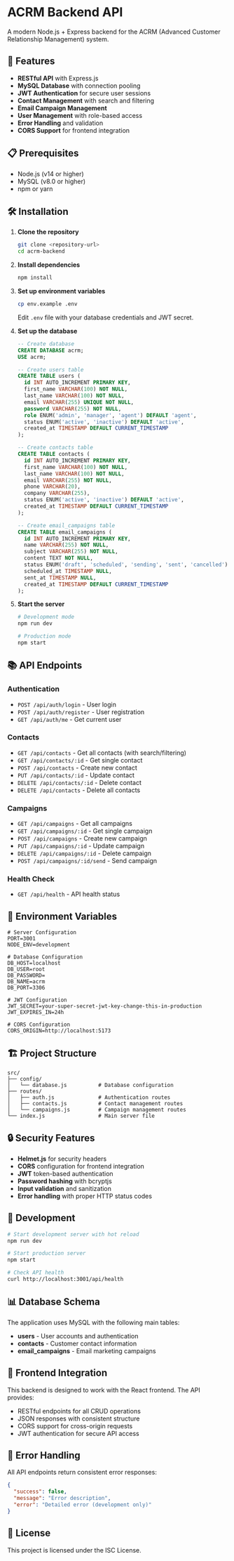 # ACRM Backend API

A modern Node.js + Express backend for the ACRM (Advanced Customer Relationship Management) system.

## 🚀 Features

- **RESTful API** with Express.js
- **MySQL Database** with connection pooling
- **JWT Authentication** for secure user sessions
- **Contact Management** with search and filtering
- **Email Campaign Management**
- **User Management** with role-based access
- **Error Handling** and validation
- **CORS Support** for frontend integration

## 📋 Prerequisites

- Node.js (v14 or higher)
- MySQL (v8.0 or higher)
- npm or yarn

## 🛠️ Installation

1. **Clone the repository**
   ```bash
   git clone <repository-url>
   cd acrm-backend
   ```

2. **Install dependencies**
   ```bash
   npm install
   ```

3. **Set up environment variables**
   ```bash
   cp env.example .env
   ```
   Edit `.env` file with your database credentials and JWT secret.

4. **Set up the database**
   ```sql
   -- Create database
   CREATE DATABASE acrm;
   USE acrm;
   
   -- Create users table
   CREATE TABLE users (
     id INT AUTO_INCREMENT PRIMARY KEY,
     first_name VARCHAR(100) NOT NULL,
     last_name VARCHAR(100) NOT NULL,
     email VARCHAR(255) UNIQUE NOT NULL,
     password VARCHAR(255) NOT NULL,
     role ENUM('admin', 'manager', 'agent') DEFAULT 'agent',
     status ENUM('active', 'inactive') DEFAULT 'active',
     created_at TIMESTAMP DEFAULT CURRENT_TIMESTAMP
   );
   
   -- Create contacts table
   CREATE TABLE contacts (
     id INT AUTO_INCREMENT PRIMARY KEY,
     first_name VARCHAR(100) NOT NULL,
     last_name VARCHAR(100) NOT NULL,
     email VARCHAR(255) NOT NULL,
     phone VARCHAR(20),
     company VARCHAR(255),
     status ENUM('active', 'inactive') DEFAULT 'active',
     created_at TIMESTAMP DEFAULT CURRENT_TIMESTAMP
   );
   
   -- Create email_campaigns table
   CREATE TABLE email_campaigns (
     id INT AUTO_INCREMENT PRIMARY KEY,
     name VARCHAR(255) NOT NULL,
     subject VARCHAR(255) NOT NULL,
     content TEXT NOT NULL,
     status ENUM('draft', 'scheduled', 'sending', 'sent', 'cancelled') DEFAULT 'draft',
     scheduled_at TIMESTAMP NULL,
     sent_at TIMESTAMP NULL,
     created_at TIMESTAMP DEFAULT CURRENT_TIMESTAMP
   );
   ```

5. **Start the server**
   ```bash
   # Development mode
   npm run dev
   
   # Production mode
   npm start
   ```

## 📚 API Endpoints

### Authentication
- `POST /api/auth/login` - User login
- `POST /api/auth/register` - User registration
- `GET /api/auth/me` - Get current user

### Contacts
- `GET /api/contacts` - Get all contacts (with search/filtering)
- `GET /api/contacts/:id` - Get single contact
- `POST /api/contacts` - Create new contact
- `PUT /api/contacts/:id` - Update contact
- `DELETE /api/contacts/:id` - Delete contact
- `DELETE /api/contacts` - Delete all contacts

### Campaigns
- `GET /api/campaigns` - Get all campaigns
- `GET /api/campaigns/:id` - Get single campaign
- `POST /api/campaigns` - Create new campaign
- `PUT /api/campaigns/:id` - Update campaign
- `DELETE /api/campaigns/:id` - Delete campaign
- `POST /api/campaigns/:id/send` - Send campaign

### Health Check
- `GET /api/health` - API health status

## 🔧 Environment Variables

```env
# Server Configuration
PORT=3001
NODE_ENV=development

# Database Configuration
DB_HOST=localhost
DB_USER=root
DB_PASSWORD=
DB_NAME=acrm
DB_PORT=3306

# JWT Configuration
JWT_SECRET=your-super-secret-jwt-key-change-this-in-production
JWT_EXPIRES_IN=24h

# CORS Configuration
CORS_ORIGIN=http://localhost:5173
```

## 🏗️ Project Structure

```
src/
├── config/
│   └── database.js          # Database configuration
├── routes/
│   ├── auth.js              # Authentication routes
│   ├── contacts.js          # Contact management routes
│   └── campaigns.js         # Campaign management routes
└── index.js                 # Main server file
```

## 🔒 Security Features

- **Helmet.js** for security headers
- **CORS** configuration for frontend integration
- **JWT** token-based authentication
- **Password hashing** with bcryptjs
- **Input validation** and sanitization
- **Error handling** with proper HTTP status codes

## 🚀 Development

```bash
# Start development server with hot reload
npm run dev

# Start production server
npm start

# Check API health
curl http://localhost:3001/api/health
```

## 📊 Database Schema

The application uses MySQL with the following main tables:

- **users** - User accounts and authentication
- **contacts** - Customer contact information
- **email_campaigns** - Email marketing campaigns

## 🔗 Frontend Integration

This backend is designed to work with the React frontend. The API provides:

- RESTful endpoints for all CRUD operations
- JSON responses with consistent structure
- CORS support for cross-origin requests
- JWT authentication for secure API access

## 🐛 Error Handling

All API endpoints return consistent error responses:

```json
{
  "success": false,
  "message": "Error description",
  "error": "Detailed error (development only)"
}
```

## 📝 License

This project is licensed under the ISC License. 
